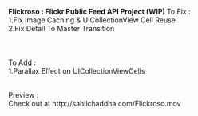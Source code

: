<b> Flickroso : Flickr Public Feed API Project (WIP) </b>
To Fix : <br>
1.Fix Image Caching & UICollectionView Cell Reuse <br>
2.Fix Detail To Master Transition <br>
<br><br>
<br>
To Add : <br>
1.Parallax Effect on UICollectionViewCells

<br>
Preview : 
<br>
Check out at http://sahilchaddha.com/Flickroso.mov

